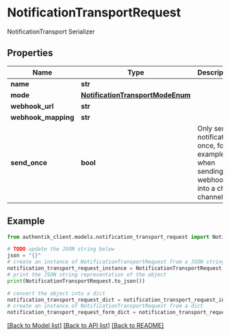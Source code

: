 # NotificationTransportRequest

NotificationTransport Serializer

## Properties

Name | Type | Description | Notes
------------ | ------------- | ------------- | -------------
**name** | **str** |  | 
**mode** | [**NotificationTransportModeEnum**](NotificationTransportModeEnum.md) |  | [optional] 
**webhook_url** | **str** |  | [optional] 
**webhook_mapping** | **str** |  | [optional] 
**send_once** | **bool** | Only send notification once, for example when sending a webhook into a chat channel. | [optional] 

## Example

```python
from authentik_client.models.notification_transport_request import NotificationTransportRequest

# TODO update the JSON string below
json = "{}"
# create an instance of NotificationTransportRequest from a JSON string
notification_transport_request_instance = NotificationTransportRequest.from_json(json)
# print the JSON string representation of the object
print(NotificationTransportRequest.to_json())

# convert the object into a dict
notification_transport_request_dict = notification_transport_request_instance.to_dict()
# create an instance of NotificationTransportRequest from a dict
notification_transport_request_form_dict = notification_transport_request.from_dict(notification_transport_request_dict)
```
[[Back to Model list]](../README.md#documentation-for-models) [[Back to API list]](../README.md#documentation-for-api-endpoints) [[Back to README]](../README.md)


